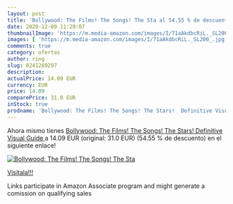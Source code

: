 ```yaml
---
layout: post
title: 'Bollywood: The Films! The Songs! The Sta al 54.55 % de descuento'
date: 2020-12-09 11:29:07
thumbnailImage: 'https://m.media-amazon.com/images/I/71aAkdbcRiL._SL200_.jpg'
images: [ 'https://m.media-amazon.com/images/I/71aAkdbcRiL._SL200_.jpg' ]
comments: true
category: ofertas
author: ring
slug: 0241289297
description:
actualPrice: 14.09 EUR
currency: EUR
price: 14.09
comparePrice: 31.0 EUR
inStock: true
prodname: 'Bollywood: The Films! The Songs! The Stars!  Definitive Visual Guide '
---
```


Ahora mismo tienes [Bollywood: The Films! The Songs! The Stars!  Definitive Visual Guide ](https://www.amazon.es/dp/0241289297/?tag=tolees-21) a 14.09 EUR (original: 31.0 EUR) (54.55 %  de descuento) en el siguiente enlace!

[![Bollywood: The Films! The Songs! The Sta](https://m.media-amazon.com/images/I/71aAkdbcRiL._SL200_.jpg)](https://www.amazon.es/dp/0241289297/?tag=tolees-21)

[Visítala!!!](https://www.amazon.es/dp/0241289297/?tag=tolees-21)

Links participate in Amazon Associate program and might generate a comission on qualifying sales
